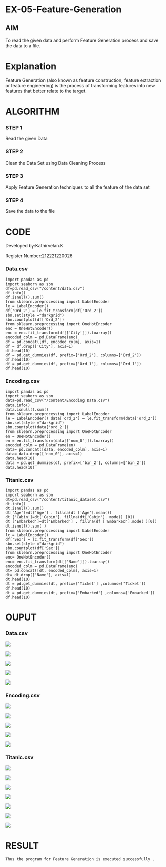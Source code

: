 # EX-05-Feature-Generation


## AIM
To read the given data and perform Feature Generation process and save the data to a file. 

# Explanation
Feature Generation (also known as feature construction, feature extraction or feature engineering) is the process of transforming features into new features that better relate to the target.
 

# ALGORITHM
### STEP 1
Read the given Data
### STEP 2
Clean the Data Set using Data Cleaning Process
### STEP 3
Apply Feature Generation techniques to all the feature of the data set
### STEP 4
Save the data to the file


# CODE

Developed by:Kathirvelan.K

Register Number:212221220026

### Data.csv
```
import pandas as pd   
import seaborn as sbn 
df=pd.read_csv("/content/data.csv") 
df.info() 
df.isnull().sum()
from sklearn.preprocessing import LabelEncoder 
le = LabelEncoder() 
df['Ord_2'] = le.fit_transform(df['Ord_2']) 
sbn.set(style ="darkgrid") 
sbn.countplot(df['Ord_2'])
from sklearn.preprocessing import OneHotEncoder 
enc = OneHotEncoder() 
enc = enc.fit_transform(df[['City']]).toarray() 
encoded_colm = pd.DataFrame(enc) 
df = pd.concat([df, encoded_colm], axis=1) 
df = df.drop(['City'], axis=1) 
df.head(10) 
df = pd.get_dummies(df, prefix=['Ord_2'], columns=['Ord_2']) 
df.head(10) 
df = pd.get_dummies(df, prefix=['Ord_1'], columns=['Ord_1']) 
df.head(10)
```

### Encoding.csv
```
import pandas as pd 
import seaborn as sbn 
data=pd.read_csv("/content/Encoding Data.csv") 
data.info() 
data.isnull().sum() 
from sklearn.preprocessing import LabelEncoder 
le = LabelEncoder() data['ord_2'] = le.fit_transform(data['ord_2']) 
sbn.set(style ="darkgrid") 
sbn.countplot(data['ord_2'])
from sklearn.preprocessing import OneHotEncoder 
en = OneHotEncoder() 
en = en.fit_transform(data[['nom_0']]).toarray() 
encoded_colm = pd.DataFrame(en) 
data= pd.concat([data, encoded_colm], axis=1) 
data= data.drop(['nom_0'], axis=1) 
data.head(10) 
data = pd.get_dummies(df, prefix=['bin_2'], columns=['bin_2']) 
data.head(10)
```

### Titanic.csv
```
import pandas as pd 
import seaborn as sbn 
dt=pd.read_csv("/content/titanic_dataset.csv") 
dt.info() 
dt.isnull().sum() 
dt['Age']=dt['Age'] . fillna(dt ['Age'].mean()) 
dt ['Cabin']=dt['Cabin']. fillna(dt['Cabin']. mode() [0]) 
dt ['Embarked']=dt['Embarked'] . fillna(df ['Embarked'].mode( )[0]) 
dt.isnull().sum( ) 
from sklearn.preprocessing import LabelEncoder 
lc = LabelEncoder() 
df['Sex'] = lc.fit_transform(df['Sex']) 
sbn.set(style ="darkgrid") 
sbn.countplot(df['Sex']) 
from sklearn.preprocessing import OneHotEncoder 
enc= OneHotEncoder() 
enc= enc.fit_transform(dt[['Name']]).toarray() 
encoded_colm = pd.DataFrame(enc) 
dt= pd.concat([dt, encoded_colm], axis=1) 
dt= dt.drop(['Name'], axis=1) 
dt.head(10) 
dt = pd.get_dummies(dt, prefix=['Ticket'] ,columns=['Ticket']) 
df.head(10) 
dt = pd.get_dummies(dt, prefix=['Embarked'] ,columns=['Embarked']) 
df.head(10)
```


# OUPUT

### Data.csv 

![](aaa1.png)

![](aaa2.png)

![](aaa3.png)

![](aaa4.png)

![](aaa5.png)

### Encoding.csv 

![](aaa6.png)

![](aaa7.png)

![](aaa8.png)

![](aaa9.png)

![](aaa10.png)

### Titanic.csv

![](aaa11.png)

![](aaa12.png)

![](aaa13.png)

![](aaa14.png)

![](aaa15.png)

![](aaa16.png)

![](aaa17.png)

# RESULT
    Thus the program for Feature Generation is executed successfully .

